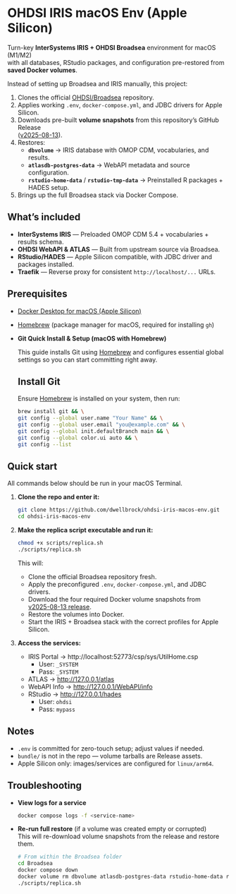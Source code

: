 # OHDSI IRIS macOS Env (Apple Silicon)

Turn-key **InterSystems IRIS + OHDSI Broadsea** environment for macOS (M1/M2)  
with all databases, RStudio packages, and configuration pre-restored from  
**saved Docker volumes**.

Instead of setting up Broadsea and IRIS manually, this project:

1. Clones the official [OHDSI/Broadsea](https://github.com/OHDSI/Broadsea) repository.
2. Applies working `.env`, `docker-compose.yml`, and JDBC drivers for Apple Silicon.
3. Downloads pre-built **volume snapshots** from this repository’s GitHub Release  
   ([v2025-08-13](https://github.com/dwellbrock/ohdsi-iris-macos-env/releases/tag/v2025-08-13)).
4. Restores:
   - **`dbvolume`** → IRIS database with OMOP CDM, vocabularies, and results.
   - **`atlasdb-postgres-data`** → WebAPI metadata and source configuration.
   - **`rstudio-home-data`** / **`rstudio-tmp-data`** → Preinstalled R packages + HADES setup.
5. Brings up the full Broadsea stack via Docker Compose.

## What’s included
- **InterSystems IRIS** — Preloaded OMOP CDM 5.4 + vocabularies + results schema.
- **OHDSI WebAPI & ATLAS** — Built from upstream source via Broadsea.
- **RStudio/HADES** — Apple Silicon compatible, with JDBC driver and packages installed.
- **Traefik** — Reverse proxy for consistent `http://localhost/...` URLs.


## Prerequisites
- [Docker Desktop for macOS (Apple Silicon)](https://www.docker.com/products/docker-desktop/)
- [Homebrew](https://brew.sh/) (package manager for macOS, required for installing `gh`)
- **Git Quick Install & Setup (macOS with Homebrew)**

  This guide installs Git using [Homebrew](https://brew.sh/) and configures essential global settings so you can start committing right away.

  ## Install Git
  Ensure [Homebrew](https://brew.sh/) is installed on your system, then run:

  ```bash
  brew install git && \
  git config --global user.name "Your Name" && \
  git config --global user.email "you@example.com" && \
  git config --global init.defaultBranch main && \
  git config --global color.ui auto && \
  git config --list
  ```

## Quick start

All commands below should be run in your macOS Terminal.

1. **Clone the repo and enter it:**
   ```bash
   git clone https://github.com/dwellbrock/ohdsi-iris-macos-env.git
   cd ohdsi-iris-macos-env
   ```

2. **Make the replica script executable and run it:**
   ```bash
   chmod +x scripts/replica.sh
   ./scripts/replica.sh
   ```
   
   This will:
   - Clone the official Broadsea repository fresh.
   - Apply the preconfigured `.env`, `docker-compose.yml`, and JDBC drivers.
   - Download the four required Docker volume snapshots from  
      [v2025-08-13 release](https://github.com/dwellbrock/ohdsi-iris-macos-env/releases/tag/v2025-08-13).
   - Restore the volumes into Docker.
   - Start the IRIS + Broadsea stack with the correct profiles for Apple Silicon.

3. **Access the services:**
   - IRIS Portal → http://localhost:52773/csp/sys/UtilHome.csp  
     - User: `_SYSTEM`  
     - Pass: `_SYSTEM`
   - ATLAS → http://127.0.0.1/atlas  
   - WebAPI Info → http://127.0.0.1/WebAPI/info  
   - RStudio → http://127.0.0.1/hades  
     - User: `ohdsi`  
     - Pass: `mypass`

## Notes
- `.env` is committed for zero-touch setup; adjust values if needed.
- `bundle/` is not in the repo — volume tarballs are Release assets.
- Apple Silicon only: images/services are configured for `linux/arm64`.

## Troubleshooting
- **View logs for a service**  
  ```bash
  docker compose logs -f <service-name>
  ```
- **Re-run full restore** (if a volume was created empty or corrupted)  
  This will re-download volume snapshots from the release and restore them.
  ```bash
  # From within the Broadsea folder
  cd Broadsea
  docker compose down
  docker volume rm dbvolume atlasdb-postgres-data rstudio-home-data rstudio-tmp-data rstudio-rsite-data
  ./scripts/replica.sh
  ```
